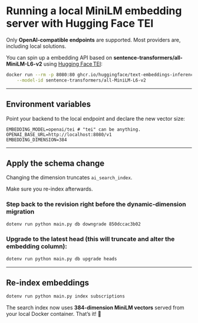 # Running a local MiniLM embedding server with Hugging Face TEI

Only **OpenAI-compatible endpoints** are supported. Most providers are, including local solutions.

You can spin up a embedding API based on **sentence-transformers/all-MiniLM-L6-v2** using [Hugging Face TEI](https://github.com/huggingface/text-embeddings-inference):

```bash
docker run --rm -p 8080:80 ghcr.io/huggingface/text-embeddings-inference:cpu-1.8 \
    --model-id sentence-transformers/all-MiniLM-L6-v2
```

---

## Environment variables

Point your backend to the local endpoint and declare the new vector size:

```env
EMBEDDING_MODEL=openai/tei # "tei" can be anything.
OPENAI_BASE_URL=http://localhost:8080/v1
EMBEDDING_DIMENSION=384
```

---

## Apply the schema change

Changing the dimension truncates `ai_search_index`.

Make sure you re-index afterwards.

### Step back to the revision right before the dynamic-dimension migration

```bash
dotenv run python main.py db downgrade 850dccac3b02
```

### Upgrade to the latest head (this will truncate and alter the embedding column):

```bash
dotenv run python main.py db upgrade heads
```

---

## Re-index embeddings

```bash
dotenv run python main.py index subscriptions
```

The search index now uses **384-dimension MiniLM vectors** served from your local Docker container. That’s it! 🚀
